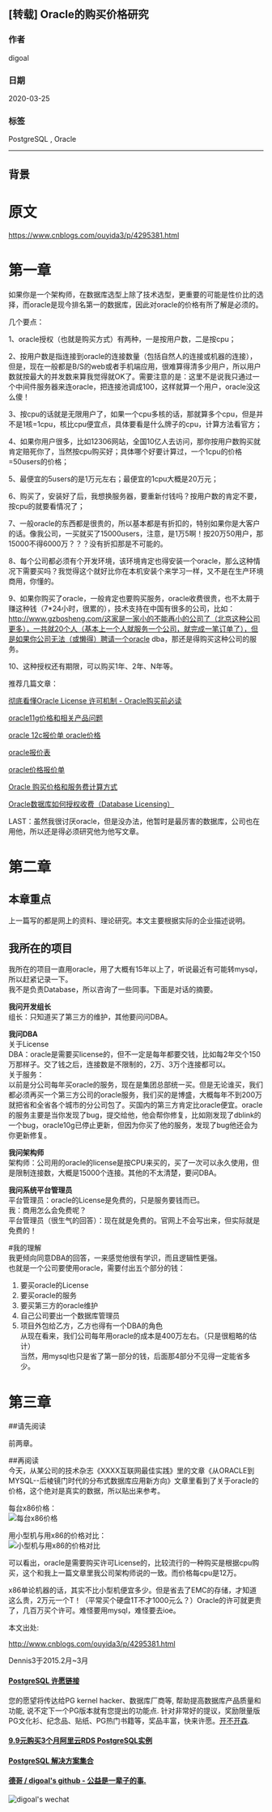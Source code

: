 ## [转载] Oracle的购买价格研究  
        
### 作者                                                                        
digoal                                                                                                                 
                          
### 日期                                                                                                                 
2020-03-25                                                                                                             
                                                                                                                 
### 标签                                                                                                                 
PostgreSQL , Oracle    
                     
----               
                          
## 背景    
# 原文  
https://www.cnblogs.com/ouyida3/p/4295381.html  
  
# 第一章  
如果你是一个架构师，在数据库选型上除了技术选型，更重要的可能是性价比的选择，而oracle是现今排名第一的数据库，因此对oracle的价格有所了解是必须的。  
  
   
几个要点：  
  
1、oracle授权（也就是购买方式）有两种，一是按用户数，二是按cpu；  
  
2、按用户数是指连接到oracle的连接数量（包括自然人的连接或机器的连接），但是，现在一般都是B/S的web或者手机端应用，很难算得清多少用户，所以用户数就按最大的并发数来算我觉得就OK了。需要注意的是：这里不是说我只通过一个中间件服务器来连oracle，把连接池调成100，这样就算一个用户，oracle没这么傻！  
  
3、按cpu的话就是无限用户了，如果一个cpu多核的话，那就算多个cpu，但是并不是1核=1cpu，核比cpu便宜点，具体要看是什么牌子的cpu，计算方法看官方；  
  
4、如果你用户很多，比如12306网站，全国10亿人去访问，那你按用户数购买就肯定赔死你了，当然按cpu购买好；具体哪个好要计算过，一个1cpu的价格=50users的价格；  
  
5、最便宜的5users的是1万元左右；最便宜的1cpu大概是20万元；  
  
6、购买了，安装好了后，我想换服务器，要重新付钱吗？按用户数的肯定不要，按cpu的就要看情况了；  
  
7、一般oracle的东西都是很贵的，所以基本都是有折扣的，特别如果你是大客户的话。像我公司，一买就买了15000users，注意，是1万5啊！按20万50用户，那15000不得6000万？？？没有折扣那是不可能的。  
  
8、每个公司都必须有个开发环境，该环境肯定也得安装一个oracle，那么这种情况下需要买吗？我觉得这个就好比你在本机安装个来学习一样，又不是在生产环境商用，你懂的。  
  
9、如果你购买了oracle，一般肯定也要购买服务，oracle收费很贵，也不太屑于赚这种钱（7*24小时，很累的），技术支持在中国有很多的公司，比如：http://www.gzbosheng.com/这家是一家小的不能再小的公司了（北京这种公司更多），一共就20个人（基本上一个人就服务一个公司，就完成一笔订单了），但是如果你公司无法（或懒得）聘请一个oracle dba，那还是得购买这种公司的服务。  
  
10、这种授权还有期限，可以购买1年、2年、N年等。  
  
   
  
推荐几篇文章：  
  
[彻底看懂Oracle License 许可机制 - Oracle购买前必读](http://www.chinastor.com/a/db/oracle/0G01962010.html)  
  
[oracle11g价格和相关产品问题](http://wenku.baidu.com/link?url=U3XZdifrNkZ05oi08m_9tHUmSeEufYTsTTE3aRHfZ_OYZjCLVfuVARfO4WRTQFRKWyEzrSwtEwXx3mGpIEey84BVRpE9A7R7QTTGEO5jB3m)  
  
[oracle 12c报价单 oracle价格](http://blog.sina.com.cn/s/blog_7011178f0102vavn.html)  
  
[oracle报价表](http://wenku.baidu.com/link?url=rlMydlEjUFO3D8GD0YpL-Pk7D-lxBVF2-v0xaZEdQxmum2H6s7sVj8cmX8Xurv8MU1r6eQbOYBpwNTq_V0Ha8VSWIlmHvIKHJTD6cfdSLIy)  
  
[oracle价格报价单](http://www.docin.com/p-526222870.html)  
  
[Oracle 购买价格和服务费计算方式](http://blog.csdn.net/haiross/article/details/38557277)  
  
[Oracle数据库如何授权收费（Database Licensing）](http://www.ha97.com/5419.html)  
  
   
  
LAST：虽然我很讨厌oracle，但是没办法，他暂时是最厉害的数据库，公司也在用他，所以还是得必须研究他为他写文章。  
  
# 第二章  
## 本章重点  
上一篇写的都是网上的资料、理论研究。本文主要根据实际的企业描述说明。  
  
## 我所在的项目  
我所在的项目一直用oracle，用了大概有15年以上了，听说最近有可能转mysql，所以赶紧记录一下。  
我不是负责Database，所以咨询了一些同事。下面是对话的摘要。  
  
**我问开发组长**  
组长：只知道买了第三方的维护，其他要问问DBA。  
  
**我问DBA**  
关于License  
DBA：oracle是需要买license的，但不一定是每年都要交钱，比如每2年交个150万那样子。交了钱之后，连接数是不限制的，2万、3万个连接都可以。  
关于服务：  
以前是分公司每年买oracle的服务，现在是集团总部统一买。但是无论谁买，我们都必须再买一个第三方公司的oracle服务，我们买的是博盛，大概每年不到200万就把省和全省各个城市的分公司包了。买国内的第三方肯定比oracle便宜。oracle的服务主要是当你发现了bug，提交给他，他会帮你修复，比如刚发现了dblink的一个bug，oracle10g已停止更新，但因为你买了他的服务，发现了bug他还会为你更新修复。  
  
**我问架构师**  
架构师：公司用的oracle的license是按CPU来买的，买了一次可以永久使用，但是限制连接数，大概是15000个连接。其他的不太清楚，要问DBA。  
  
**我问系统平台管理员**  
平台管理员：oracle的License是免费的，只是服务要钱而已。  
我：商用怎么会免费呢？  
平台管理员（很生气的回答）：现在就是免费的。官网上不会写出来，但实际就是免费的！  
  
#我的理解  
我更倾向同意DBA的回答，一来感觉他很有学识，而且逻辑性更强。  
也就是一个公司要使用oracle，需要付出五个部分的钱：  
1. 要买oracle的License  
2. 要买oracle的服务  
3. 要买第三方的oracle维护  
4. 自己公司要出一个数据库管理员  
5. 项目外包给乙方，乙方也得有一个DBA的角色  
从现在看来，我们公司每年用oracle的成本是400万左右。（只是很粗略的估计）  
当然，用mysql也只是省了第一部分的钱，后面那4部分不见得一定能省多少。  
  
   
  
# 第三章  
##请先阅读  
  
前两章。  
  
##再阅读  
今天，从某公司的技术杂志《XXXX互联网最佳实践》里的文章《从ORACLE到MYSQL--后棱镜门时代的分布式数据库应用新方向》文章里看到了关于oracle的价格，这个绝对是真实的数据，所以贴出来参考。  
  
每台x86价格：  
![每台x86价格](20200325_01_pic_001.png)  
  
用小型机与用x86的价格对比：  
![小型机与用x86的价格对比](20200325_01_pic_002.png)  
  
可以看出，oracle是需要购买许可License的，比较流行的一种购买是根据cpu购买，这个和我上一篇文章里我公司架构师说的一致。而价格每cpu是12万。  
  
x86单论机器的话，其实不比小型机便宜多少。但是省去了EMC的存储，才知道这么贵，2万元一个T！（平常买个硬盘1T不才1000元么？）Oracle的许可就更贵了，几百万买个许可。难怪要用mysql，难怪要去ioe。  
  
   
  
本文出处:   
  
http://www.cnblogs.com/ouyida3/p/4295381.html  
  
Dennis3于2015.2月~3月  
  
  
  
  
  
  
  
  
  
  
  
  
  
  
  
  
  
  
  
  
  
  
  
  
  
  
  
  
  
  
  
  
  
  
  
  
  
  
  
  
  
  
  
  
  
  
  
  
  
  
  
  
  
  
#### [PostgreSQL 许愿链接](https://github.com/digoal/blog/issues/76 "269ac3d1c492e938c0191101c7238216")
您的愿望将传达给PG kernel hacker、数据库厂商等, 帮助提高数据库产品质量和功能, 说不定下一个PG版本就有您提出的功能点. 针对非常好的提议，奖励限量版PG文化衫、纪念品、贴纸、PG热门书籍等，奖品丰富，快来许愿。[开不开森](https://github.com/digoal/blog/issues/76 "269ac3d1c492e938c0191101c7238216").  
  
  
#### [9.9元购买3个月阿里云RDS PostgreSQL实例](https://www.aliyun.com/database/postgresqlactivity "57258f76c37864c6e6d23383d05714ea")
  
  
#### [PostgreSQL 解决方案集合](https://yq.aliyun.com/topic/118 "40cff096e9ed7122c512b35d8561d9c8")
  
  
#### [德哥 / digoal's github - 公益是一辈子的事.](https://github.com/digoal/blog/blob/master/README.md "22709685feb7cab07d30f30387f0a9ae")
  
  
![digoal's wechat](../pic/digoal_weixin.jpg "f7ad92eeba24523fd47a6e1a0e691b59")
  
